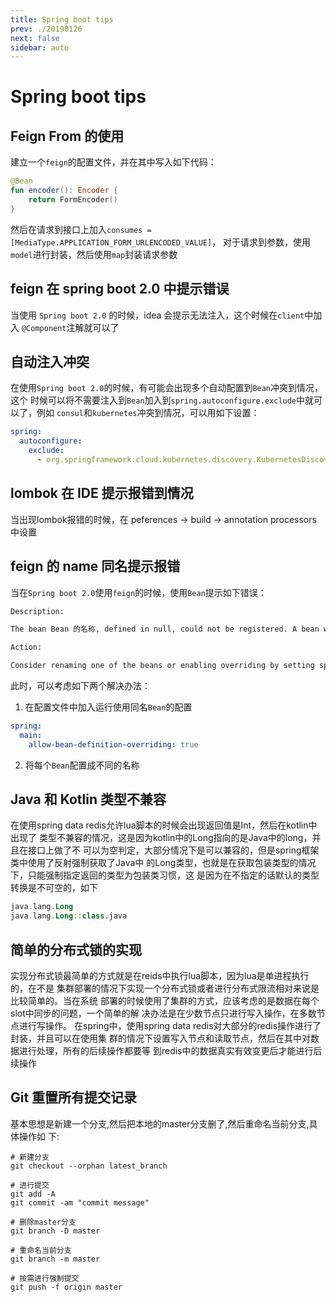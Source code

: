 ```yaml
---
title: Spring boot tips
prev: ./20190126
next: false
sidebar: auto
---
```


# Spring boot tips

## Feign From 的使用

建立一个`feign`的配置文件，并在其中写入如下代码：

``` kotlin
@Bean
fun encoder(): Encoder {
    return FormEncoder()
}
```

然后在请求到接口上加入`consumes = [MediaType.APPLICATION_FORM_URLENCODED_VALUE]`，
对于请求到参数，使用`model`进行封装，然后使用`map`封装请求参数

## feign 在 spring boot 2.0 中提示错误

当使用 `Spring boot 2.0` 的时候，idea 会提示无法注入，这个时候在`client`中加入
`@Component`注解就可以了

## 自动注入冲突

在使用`Spring boot 2.0`的时候，有可能会出现多个自动配置到`Bean`冲突到情况，这个
时候可以将不需要注入到`Bean`加入到`spring.autoconfigure.exclude`中就可以了，例如
`consul`和`kubernetes`冲突到情况，可以用如下设置：

``` yaml
spring:
  autoconfigure:
    exclude: 
      - org.springframework.cloud.kubernetes.discovery.KubernetesDiscoveryClientAutoConfiguratio
```

## lombok 在 IDE 提示报错到情况

当出现lombok报错的时候，在 peferences -> build -> annotation processors 中设置

## feign 的 name 同名提示报错

当在`Spring boot 2.0`使用`feign`的时候，使用`Bean`提示如下错误：

``` txt
Description:

The bean Bean 的名称, defined in null, could not be registered. A bean with that name has already been defined in null and overriding is disabled.

Action:

Consider renaming one of the beans or enabling overriding by setting spring.main.allow-bean-definition-overriding=tru
```

此时，可以考虑如下两个解决办法：

1. 在配置文件中加入运行使用同名`Bean`的配置
``` yaml
spring:
  main:
    allow-bean-definition-overriding: true
```

2. 将每个`Bean`配置成不同的名称

## Java 和 Kotlin 类型不兼容

在使用spring data redis允许lua脚本的时候会出现返回值是Int，然后在kotlin中出现了
类型不兼容的情况，这是因为kotlin中的Long指向的是Java中的long，并且在接口上做了不
可以为空判定，大部分情况下是可以兼容的，但是spring框架类中使用了反射强制获取了Java中
的Long类型，也就是在获取包装类型的情况下，只能强制指定返回的类型为包装类习惯，这
是因为在不指定的话默认的类型转换是不可空的，如下
``` kotlin
java.lang.Long
java.lang.Long::class.java
```

## 简单的分布式锁的实现

实现分布式锁最简单的方式就是在reids中执行lua脚本，因为lua是单进程执行的，在不是
集群部署的情况下实现一个分布式锁或者进行分布式限流相对来说是比较简单的。当在系统
部署的时候使用了集群的方式，应该考虑的是数据在每个slot中同步的问题，一个简单的解
决办法是在少数节点只进行写入操作，在多数节点进行写操作。
在spring中，使用spring data redis对大部分的redis操作进行了封装，并且可以在使用集
群的情况下设置写入节点和读取节点，然后在其中对数据进行处理，所有的后续操作都要等
到redis中的数据真实有效变更后才能进行后续操作

## Git 重置所有提交记录

基本思想是新建一个分支,然后把本地的master分支删了,然后重命名当前分支,具体操作如
下:
``` shell
# 新建分支
git checkout --orphan latest_branch

# 进行提交
git add -A
git commit -am "commit message"

# 删除master分支
git branch -D master

# 重命名当前分支
git branch -m master

# 按需进行强制提交
git push -f origin master
```

